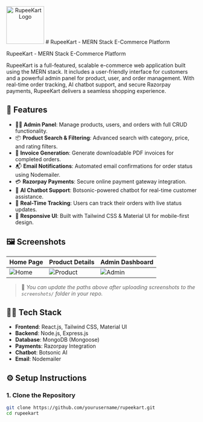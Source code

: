 <span align="center">
  <img src="https://github.com/user-attachments/assets/2c656324-7750-465c-b00a-7cbe0091628d" width="100" height="100" alt="RupeeKart Logo" />
</span> # RupeeKart - MERN Stack E-Commerce Platform

 RupeeKart - MERN Stack E-Commerce Platform

RupeeKart is a full-featured, scalable e-commerce web application built using the MERN stack. It includes a user-friendly interface for customers and a powerful admin panel for product, user, and order management. With real-time order tracking, AI chatbot support, and secure Razorpay payments, RupeeKart delivers a seamless shopping experience.

## 🚀 Features

- 🧑‍💼 **Admin Panel**: Manage products, users, and orders with full CRUD functionality.
- 📦 **Product Search & Filtering**: Advanced search with category, price, and rating filters.
- 🧾 **Invoice Generation**: Generate downloadable PDF invoices for completed orders.
- 📬 **Email Notifications**: Automated email confirmations for order status using Nodemailer.
- 💳 **Razorpay Payments**: Secure online payment gateway integration.
- 🧠 **AI Chatbot Support**: Botsonic-powered chatbot for real-time customer assistance.
- 🚚 **Real-Time Tracking**: Users can track their orders with live status updates.
- 📱 **Responsive UI**: Built with Tailwind CSS & Material UI for mobile-first design.

## 🖼️ Screenshots

| Home Page | Product Details | Admin Dashboard |
|----------|------------------|------------------|
| ![Home](screenshots/home.png) | ![Product](screenshots/product.png) | ![Admin](screenshots/admin.png) |

> 📸 _You can update the paths above after uploading screenshots to the `screenshots/` folder in your repo._

## 🧑‍💻 Tech Stack

- **Frontend**: React.js, Tailwind CSS, Material UI
- **Backend**: Node.js, Express.js
- **Database**: MongoDB (Mongoose)
- **Payments**: Razorpay Integration
- **Chatbot**: Botsonic AI
- **Email**: Nodemailer

## ⚙️ Setup Instructions

### 1. Clone the Repository

```bash
git clone https://github.com/yourusername/rupeekart.git
cd rupeekart
